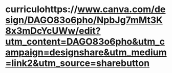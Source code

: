 # curriculohttps://www.canva.com/design/DAGO83o6pho/NpbJg7mMt3K8x3mDcYcUWw/edit?utm_content=DAGO83o6pho&utm_campaign=designshare&utm_medium=link2&utm_source=sharebutton
